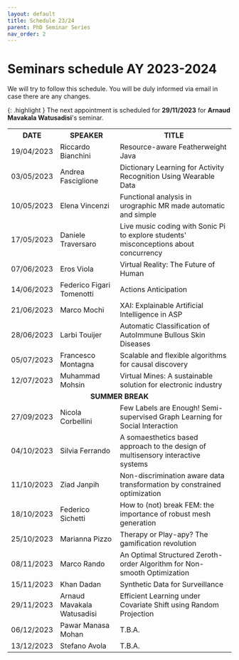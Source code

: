 ```yaml
---
layout: default
title: Schedule 23/24
parent: PhD Seminar Series
nav_order: 2
---
```


# Seminars schedule AY 2023-2024

We will try to follow this schedule. 
You will be duly informed via email in case there are any changes.

{: .highlight }
The next appointment is scheduled for **29/11/2023** for **Arnaud Mavakala Watusadisi**'s seminar.

<table>
    <tr>
        <th>DATE</th>
        <th>SPEAKER</th>
        <th>TITLE</th>
    </tr>
    <tr>
        <td>19/04/2023</td>
        <td>Riccardo Bianchini</td>
        <td>Resource-aware Featherweight Java</td>
    </tr>
    <tr>
        <td>03/05/2023</td>
        <td>Andrea Fasciglione</td>
        <td>Dictionary Learning for Activity Recognition Using Wearable Data</td>
    </tr>
    <tr>
        <td>10/05/2023</td>
        <td>Elena Vincenzi</td>
        <td>Functional analysis in urographic MR made automatic and simple</td>
    </tr>
    <tr>
        <td>17/05/2023</td>
        <td>Daniele Traversaro</td>
        <td>Live music coding with Sonic Pi to explore students&#39; misconceptions about concurrency</td>
    </tr>
    <tr>
        <td>07/06/2023</td>
        <td>Eros Viola</td>
        <td>Virtual Reality: The Future of Human</td>
    </tr>
    <tr>
        <td>14/06/2023</td>
        <td>Federico Figari Tomenotti</td>
        <td>Actions Anticipation</td>
    </tr>
    <tr>
        <td>21/06/2023</td>
        <td>Marco Mochi</td>
        <td>XAI: Explainable Artificial Intelligence in ASP</td>
    </tr>
    <tr>
        <td>28/06/2023</td>
        <td>Larbi Touijer</td>
        <td>Automatic Classification of AutoImmune Bullous Skin Diseases</td>
    </tr>
    <tr>
        <td>05/07/2023</td>
        <td>Francesco Montagna</td>
        <td>Scalable and flexible algorithms for causal discovery</td>
    </tr>
    <tr>
        <td>12/07/2023</td>
        <td>Muhammad Mohsin</td>
        <td>Virtual Mines: A sustainable solution for electronic industry</td>
    </tr>
    <tr>
        <td colspan="3"><center><b>SUMMER BREAK</b></center></td>
    </tr>
    <tr>
        <td>27/09/2023</td>
        <td>Nicola Corbellini</td>
        <td>Few Labels are Enough! Semi-supervised Graph Learning for Social Interaction</td>
    </tr>
    <tr>
        <td>04/10/2023</td>
        <td>Silvia Ferrando</td>
        <td>A somaesthetics based approach to the design of multisensory interactive systems</td>
    </tr>
    <tr>
        <td>11/10/2023</td>
        <td>Ziad Janpih</td>
        <td>Non-discrimination aware data transformation by constrained optimization</td>
    </tr>
    <tr>
        <td>18/10/2023</td>
        <td>Federico Sichetti</td>
        <td>How to (not) break FEM: the importance of robust mesh generation</td>
    </tr>
    <tr>
        <td>25/10/2023</td>
        <td>Marianna Pizzo</td>
        <td>Therapy or Play-apy? The gamification revolution</td>
    </tr>
    <tr>
        <td>08/11/2023</td>
        <td>Marco Rando</td>
        <td>An Optimal Structured Zeroth-order Algorithm for Non-smooth Optimization</td>
    </tr>
    <tr>
        <td>15/11/2023</td>
        <td>Khan Dadan</td>
        <td>Synthetic Data for Surveillance</td>
    </tr>
    <tr>
        <td>29/11/2023</td>
        <td>Arnaud Mavakala Watusadisi</td>
        <td>Efficient Learning under Covariate Shift using Random Projection</td>
    </tr>
    <tr>
        <td>06/12/2023</td>
        <td>Pawar Manasa Mohan</td>
        <td>T.B.A.</td>
    </tr>
    <tr>
        <td>13/12/2023</td>
        <td>Stefano Avola</td>
        <td>T.B.A.</td>
    </tr>
    <!-- <tr>
        <td>22/11/2023</td>
        <td>George Kurshakhov</td>
        <td>t.b.d.</td>
    </tr> -->
</table>
